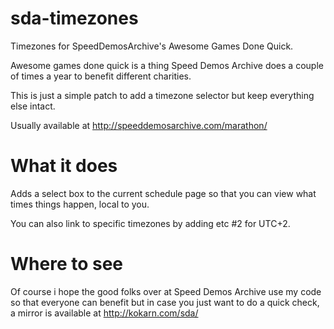 sda-timezones
=============

Timezones for SpeedDemosArchive's Awesome Games Done Quick.

Awesome games done quick is a thing Speed Demos Archive does a couple of times a year to benefit different charities.

This is just a simple patch to add a timezone selector but keep everything else intact.

Usually available at http://speeddemosarchive.com/marathon/

What it does
============

Adds a select box to the current schedule page so that you can view what times things happen, local to you.

You can also link to specific timezones by adding etc #2 for UTC+2.

Where to see
===========

Of course i hope the good folks over at Speed Demos Archive use my code so that everyone can benefit but in case you just want to do a quick check, a mirror is available at http://kokarn.com/sda/